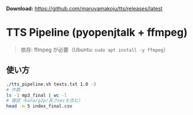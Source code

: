 **Download:** https://github.com/maruyamakoju/tts/releases/latest

# TTS Pipeline (pyopenjtalk + ffmpeg)

> 依存: ffmpeg が必要（Ubuntu: `sudo apt install -y ffmpeg`）

## 使い方
```bash
./tts_pipeline.sh texts.txt 1.0 -3
# 件数
ls -1 mp3_final | wc -l
# 確認（kana/g2p/長さsecを含む）
head -n 5 index_final.csv

